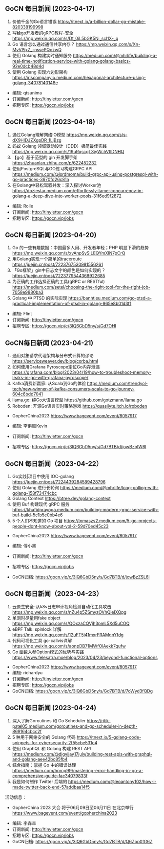## GoCN 每日新闻 (2023-04-17)

1. 价值千金的Go语言错误 https://itnext.io/a-billion-dollar-go-mistake-820338199998
2. 写给go开发者的gRPC教程-安全 https://mp.weixin.qq.com/s/Dt_0iL5bGK5Nj_scI1X-_g
3. Go 语言怎么通过通信共享内存？ https://mp.weixin.qq.com/s/Xn-MvVPjxZ_-nssePQozwQ
4. 使用 Golang 构建实时通知服务 https://medium.com/@mhrlife/building-a-real-time-notification-service-with-golang-golang-basics-92e0dcb48d4d
5. 使用 Golang 实现六边形架构 https://iriscompanyio.medium.com/hexagonal-architecture-using-golang-34078140148e

- 编辑: qtsunima
- 订阅新闻: http://tinyletter.com/gocn
- 招聘专区: https://gocn.vip/jobs


## GoCN 每日新闻 (2023-04-18)

1. 通过Golang理解网络IO模型 https://mp.weixin.qq.com/s/s-dX9HIDJZXgpDR_1LjBzg
2. 蚂蚁 Golang 领域驱动设计（DDD）极简最佳实践 https://mp.weixin.qq.com/s/19uRqscgT3jyWchVtlDNHQ
3. 【go】基于范型的 gin 开发脚手架 https://zhuanlan.zhihu.com/p/622452232
4. 使用PostgreSQL与GO练习构建GRPC API https://medium.com/@lordmoma/build-grpc-api-using-postgresql-with-go-practices-3670fd26c81a
5. 在Golang中轻松驾驭并发：深入探讨Worker池 https://doziestar.medium.com/effortlessly-tame-concurrency-in-golang-a-deep-dive-into-worker-pools-31f6ed9f2872

- 编辑: Rolle
- 订阅新闻: http://tinyletter.com/gocn
- 招聘专区: https://gocn.vip/jobs

## GoCN 每日新闻 (2023-04-20)

1. Go 的一些有趣数据：中国最多人用、开发者年轻；PHP 明显下滑的趋势 https://mp.weixin.qq.com/s/xvAnpSySILEQYmXlN7pCrQ
2. 用Golang实现一个简单的traceroute https://juejin.cn/post/7223767530981556261
3. 「Go框架」gin中日志文字的颜色是如何实现的？ https://juejin.cn/post/7223779544368922685
4. 为正确的工作选择正确的工具(gRPC or RESTful) https://medium.com/setel/choosing-the-right-tool-for-the-right-job-7058e9880ba3
5. Golang 中 PTSD 的实际实现 https://banhtieu.medium.com/go-ptsd-a-practical-implementation-of-ptsd-in-golang-965e8b01d3f1

- 编辑: Flint
- 订阅新闻: http://tinyletter.com/gocn
- 招聘专区: https://gocn.vip/c/3lQ6GbD5ny/s/Gd7OHl

## GoCN每日新闻 (2023-04-21)

1. 通用对象请求代理架构与分布式计算的谬论 https://serviceweaver.dev/blog/corba.html
2. 如何使用Grafana Pyroscope定位Go内存泄漏 https://grafana.com/blog/2023/04/19/how-to-troubleshoot-memory-leaks-in-go-with-grafana-pyroscope/
3. Kafka消费新赢家: 从Scala到Go的体验 https://medium.com/trendyol-tech/new-winner-of-kafka-consumers-scala-to-go-journey-604c6bdd7041
4. llama.go: 纯Go大语言模型 https://github.com/gotzmann/llama.go
5. Roboden: 开源Go语言实时策略游戏 https://quasilyte.itch.io/roboden

* GopherChina2023 https://www.bagevent.com/event/8057917

* 编辑: 李俱顺Kevin
* 订阅新闻: http://tinyletter.com/gocn 
* 招聘专区: https://gocn.vip/c/3lQ6GbD5ny/s/Gd7BTB/d/jowBzbIW6l

## GoCN 每日新闻（2023-04-22）

1. Go实践|项目中使用 IOC-golang https://juejin.cn/post/7224439284589428796
2. 使用 Golang 进行长轮询 https://medium.com/@mhrlife/long-polling-with-golang-158f73474cbc
3. Golang Context https://btree.dev/golang-context
4. 使用 Buf 构建现代 gRPC 服务 https://khafidprayoga.medium.com/building-modern-grpc-service-with-buf-build-5c1b5c0bb4e6
5. 5 个人们不知道的 Go 项目 https://tomaszs2.medium.com/5-go-projects-people-dont-know-about-vol-2-59d70ed45c23

* GopherChina2023 https://www.bagevent.com/event/8057917

* 编辑: 傅小黑
* 订阅新闻: http://tinyletter.com/gocn
* 招聘专区: https://gocn.vip/jobs
* GoCN归档: https://gocn.vip/c/3lQ6GbD5ny/s/Gd7BTB/d/jowBzZSL6l

## GoCN 每日新闻（2023-04-23）

1. 云原生安全-从k8s日志审计视角检测自动化工具攻击 https://mp.weixin.qq.com/s/nZu4p5ZSmyzOVhQleIXQpg
2. 单测时尽量用fake object https://mp.weixin.qq.com/s/QOxzaCQVjh3pmL5Xd5uCOQ
3. eBPF Talk: spinlock 详解 https://mp.weixin.qq.com/s/12uFT5i41mxrFRAMqnYfdg
4. 代码可视化工具 go-callvis详解 https://mp.weixin.qq.com/s/aonpDB71MWfOlAekk7qufw
5. Go 函数入参Option模式的优势与实践 https://www.felesatra.moe/blog/2023/04/23/beyond-functional-options

* GopherChina2023 https://www.bagevent.com/event/8057917
* 编辑: richardyu
* 订阅新闻: http://tinyletter.com/gocn
* 招聘专区: https://gocn.vip/jobs
* GoCN归档: https://gocn.vip/c/3lQ6GbD5ny/s/Gd7BTB/d/7oWyd3fQDg



## GoCN 每日新闻 (2023-04-24)

1. 深入了解Goroutines 和 Go Scheduler https://ritik-patel05.medium.com/goroutines-and-go-scheduler-in-depth-869164cbcc2f
2. 5 种用于网络安全的 Golang 代码 https://itnext.io/5-golang-code-snippets-for-cybersecurity-2f55cbe531c4
3. 使用 GraphQL 和 Golang 构建 REST API https://medium.com/@digvijay17july/building-rest-apis-with-graphql-and-golang-aee42bc85fb4
4. 综合指南：掌握 Go 中的错误处理 https://medium.com/hprog99/mastering-error-handling-in-go-a-comprehensive-guide-fac34079833f 
5. 我是如何制作 Twitter 后端的 https://medium.com/@leoantony102/how-i-made-twitter-back-end-57addbaa14f5

活动信息：

* GopherChina 2023 大会 将于06月09日至06月11日 在北京举行 <https://www.bagevent.com/event/gopherchina2023>

- 编辑: 李森森
- 订阅新闻: http://tinyletter.com/gocn
- 招聘专区: https://gocn.vip/jobs   
- GoCN归档: https://gocn.vip/c/3lQ6GbD5ny/s/Gd7BTB/d/Q6Zbp0fG6Z
